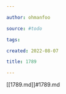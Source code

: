```yaml
---

author: ohmanfoo

source: #todo

tags: 

created: 2022-08-07

title: 1789

---
```

[[1789.md]]#1789.md